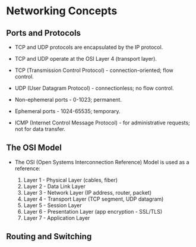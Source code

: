 # Networking Concepts

## Ports and Protocols

* TCP and UDP protocols are encapsulated by the IP protocol.

* TCP and UDP operate at the OSI Layer 4 (transport layer).

* TCP (Transmission Control Protocol) - connection-oriented; flow control.

* UDP (User Datagram Protocol) - connectionless; no flow control.

* Non-ephemeral ports  - 0-1023; permanent.

* Ephemeral ports - 1024-65535; temporary.

* ICMP (Internet Control Message Protocol) - for administrative requests; not for data transfer.

## The OSI Model

* The OSI (Open Systems Interconnection Reference) Model is used as a reference:

    1. Layer 1 - Physical Layer (cables, fiber)
    2. Layer 2 - Data Link Layer
    3. Layer 3 - Network Layer (IP address, router, packet)
    4. Layer 4 - Transport Layer (TCP segment, UDP datagram)
    5. Layer 5 - Session Layer
    6. Layer 6 - Presentation Layer (app encryption - SSL/TLS)
    7. Layer 7 - Application Layer

## Routing and Switching
